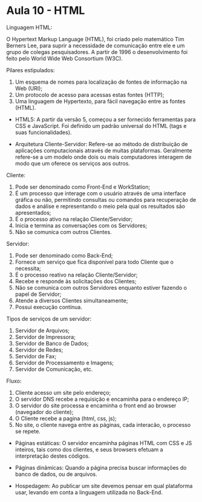 # Aula 10 - HTML

Linguagem HTML:

O Hypertext Markup Language (HTML), foi criado pelo matemático Tim Berners Lee, para suprir a necessidade de comunicação entre ele e um grupo de colegas pesquisadores. A partir de 1996 o desenvolvimento foi feito pelo World Wide Web Consortium (W3C).

Pilares estipulados:
1. Um esquema de nomes para localização de fontes de informação na Web (URI);
2. Um protocolo de acesso para acessas estas fontes (HTTP);
3. Uma linguagem de Hypertexto, para fácil navegação entre as fontes (HTML).

- HTML5:
A partir da versão 5, começou a ser fornecido ferramentas para CSS e JavaScript. Foi definido um padrão universal do HTML (tags e suas funcionalidades).

- Arquitetura Cliente-Servidor:
Refere-se ao método de distribuição de aplicações computacionais através de muitas plataformas. Geralmente refere-se a um modelo onde dois ou mais computadores interagem de modo que um oferece os serviços aos outros.

Cliente:
1. Pode ser denominado como Front-End e WorkStation;
2. É um processo que interage com o usuário através de uma interface gráfica ou não, permitindo consultas ou comandos para recuperação de dados e análise e representando o meio pela qual os resultados são apresentados;
3. É o processo ativo na relação Cliente/Servidor;
4. Inicia e termina as conversações com os Servidores;
5. Não se comunica com outros Clientes.

Servidor:
1. Pode ser denominado como Back-End;
2. Fornece um serviço que fica disponível para todo Cliente que o necessita;
3. É o processo reativo na relação Cliente/Servidor;
4. Recebe e responde às solicitações dos Clientes;
5. Não se comunica com outros Servidores enquanto estiver fazendo o papel de Servidor;
6. Atende a diversos Clientes simultaneamente;
7. Possui execução contínua.

Tipos de serviços de um servidor:
1. Servidor de Arquivos;
2. Servidor de Impressora;
3. Servidor de Banco de Dados;
4. Servidor de Redes;
5. Servidor de Fax;
6. Servidor de Processamento e Imagens;
7. Servidor de Comunicação, etc.

Fluxo:
1. Cliente acesso um site pelo endereço;
2. O servidor DNS recebe a requisição e encaminha para o endereço IP;
3. O servidor do site processa e encaminha o front end ao browser (navegador do cliente);
4. O Cliente recebe a pagina (html, css, js);
5. No site, o cliente navega entre as páginas, cada interacão, o processo se repete.

- Páginas estáticas:
O servidor encaminha páginas HTML com CSS e JS inteiros, tais como dos clientes, e seus browsers efetuam a interpretação destes códigos.

- Páginas dinâmicas:
Quando a página precisa buscar informações do banco de dados, ou de arquivos.

- Hospedagem:
Ao publicar um site devemos pensar em qual plataforma usar, levando em conta a linguagem utilizada no Back-End.
